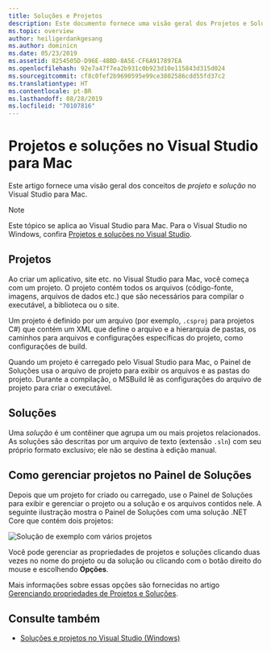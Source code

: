 ```yaml
---
title: Soluções e Projetos
description: Este documento fornece uma visão geral dos Projetos e Soluções no Visual Studio para Mac.
ms.topic: overview
author: heiligerdankgesang
ms.author: dominicn
ms.date: 05/23/2019
ms.assetid: 8254505D-D96E-48BD-8A5E-CF6A917897EA
ms.openlocfilehash: 92e7a47f7ea2b931c0b923d10e115843d315d024
ms.sourcegitcommit: cf8c0fef2b9690595e99ce3802586cdd55fd37c2
ms.translationtype: HT
ms.contentlocale: pt-BR
ms.lasthandoff: 08/28/2019
ms.locfileid: "70107816"
---
```

# <a name="projects-and-solutions-in-visual-studio-for-mac"></a>Projetos e soluções no Visual Studio para Mac

Este artigo fornece uma visão geral dos conceitos de *projeto* e *solução* no Visual Studio para Mac.

> [!NOTE] 
> Este tópico se aplica ao Visual Studio para Mac. Para o Visual Studio no Windows, confira [Projetos e soluções no Visual Studio](/visualstudio/ide/solutions-and-projects-in-visual-studio).

## <a name="projects"></a>Projetos

Ao criar um aplicativo, site etc. no Visual Studio para Mac, você começa com um projeto. O projeto contém todos os arquivos (código-fonte, imagens, arquivos de dados etc.) que são necessários para compilar o executável, a biblioteca ou o site.

Um projeto é definido por um arquivo (por exemplo, `.csproj` para projetos C#) que contém um XML que define o arquivo e a hierarquia de pastas, os caminhos para arquivos e configurações específicas do projeto, como configurações de build.

Quando um projeto é carregado pelo Visual Studio para Mac, o Painel de Soluções usa o arquivo de projeto para exibir os arquivos e as pastas do projeto. Durante a compilação, o MSBuild lê as configurações do arquivo de projeto para criar o executável.

## <a name="solutions"></a>Soluções

Uma *solução* é um contêiner que agrupa um ou mais projetos relacionados. As soluções são descritas por um arquivo de texto (extensão `.sln`) com seu próprio formato exclusivo; ele não se destina à edição manual.

## <a name="managing-projects-in-the-solution-pad"></a>Como gerenciar projetos no Painel de Soluções

Depois que um projeto for criado ou carregado, use o Painel de Soluções para exibir e gerenciar o projeto ou a solução e os arquivos contidos nele. A seguinte ilustração mostra o Painel de Soluções com uma solução .NET Core que contém dois projetos:

![Solução de exemplo com vários projetos](media/solution-example.png)

Você pode gerenciar as propriedades de projetos e soluções clicando duas vezes no nome do projeto ou da solução ou clicando com o botão direito do mouse e escolhendo **Opções**.

Mais informações sobre essas opções são fornecidas no artigo [Gerenciando propriedades de Projetos e Soluções](managing-solutions-and-project-properties.md).

## <a name="see-also"></a>Consulte também

- [Soluções e projetos no Visual Studio (Windows)](/visualstudio/ide/solutions-and-projects-in-visual-studio)
